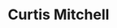 ---
name: Curtis Mitchell
title: Curtis Mitchell
permalink: /team/curtis-mitchell/
image_id: attlVfSWFOzhOwYsK
image_path: /assets/img/import/bio/curtis-mitchell/curtis-mitchell.jpg
job_title: Emerging Technology Fellow
cohort_year: 2023
portfolio: UN Global Platform Pilot,NIST US PET Lab
blurb: <p>Curtis Mitchell (he/him) is excited to be an Emerging Technology Fellow on the xD team. His career has gone through several transitions, including being a data analyst at an energy consulting firm before working at several data analysis and machine learning startups as a software engineer, as well as contributing to various privacy-enhancing technology and machine learning open-source projects. Before joining xD, he worked at NASA’s Ames Research Center on a research platform to integrate drones and air taxis into the air traffic control system. When he&#39;s not behind a keyboard, Curtis enjoys learning new languages (both human and programming), recreating his favorite foods from his upbringing in Texas, and exploring the outdoors of Northern California.</p>

skillsets: Cloud Management,Privacy-Enhancing Technologies,Fullstack Engineering,Machine Learning
---